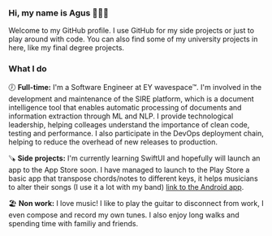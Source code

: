 ### Hi, my name is Agus 👨🏽‍💻

Welcome to my GitHub profile. I use GitHub for my side projects or just to play around with code. You can also find some of my university projects in here, like my final degree projects.

### What I do
🕖 **Full-time:** I'm a Software Engineer at EY wavespace™. I'm involved in the development and maintenance of the SIRE platform, which is a document intelligence tool that enables automatic processing of documents and information extraction through ML and NLP. I provide technological leadership, helping colleages understand the importance of clean code, testing and performance. I also participate in the DevOps deployment chain, helping to reduce the overhead of new releases to production.

🪚 **Side projects:** I'm currently learning SwiftUI and hopefully will launch an app to the App Store soon. I have managed to launch to the Play Store a basic app that transpose chords/notes to different keys, it helps musicians to alter their songs (I use it a lot with my band) [link to the Android app](https://play.google.com/store/apps/details?id=es.esy.agvs.everynote). 

🏖 **Non work:** I love music! I like to play the guitar to disconnect from work, I even compose and record my own tunes. I also enjoy long walks and spending time with familiy and friends.
